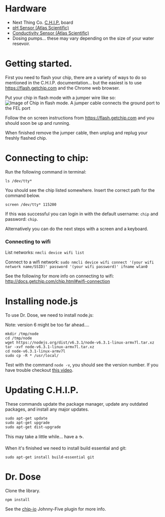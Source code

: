 # Hardware
* Next Thing Co. [C.H.I.P.](https://getchip.com/) board
* [pH Sensor (Atlas Scientific)]()
* [Conductivity Sensor (Atlas Scientific)]()
* Dosing pumps... these may vary depending on the size of your water resevoir.


# Getting started.

First you need to flash your chip, there are a variety of ways to do so mentioned in the C.H.I.P. documentation... but the easiest is to use https://flash.getchip.com and the Chrome web browser.

Put your chip in flash mode with a jumper wire like so:
![Image of Chip in flash mode. A jumper cable connects the ground port to the FEL port]()

Follow the on screen instructions from https://flash.getchip.com and you should soon be up and running.

When finished remove the jumper cable, then unplug and replug your freshly flashed chip.

# Connecting to chip:

Run the following command in terminal: 

`ls /dev/tty*`

You should see the chip listed somewhere. Insert the correct path for the command below.

`screen /dev/tty* 115200`

If this was successful you can login in with the default username: `chip` and password: `chip`.

Alternatively you can do the next steps with a screen and a keyboard.

### Connecting to wifi

List networks:
`nmcli device wifi list`

Connect to a wifi network:
`sudo nmcli device wifi connect '(your wifi network name/SSID)' password '(your wifi password)' ifname wlan0`

See the following for more info on connecting to wifi: http://docs.getchip.com/chip.html#wifi-connection


# Installing node.js
To use Dr. Dose, we need to install node.js:

Note: version 6 might be too far ahead....

```
mkdir /tmp/node
cd /tmp/node
wget https://nodejs.org/dist/v6.3.1/node-v6.3.1-linux-armv7l.tar.xz
tar -xvf node-v6.3.1-linux-armv7l.tar.xz
cd node-v6.3.1-linux-armv7l
sudo cp -R * /usr/local/
```

Test with the command `node -v`, you should see the version number. If you have trouble checkout [this video](https://www.youtube.com/watch?v=mnbwLp9POWo).


# Updating C.H.I.P.

These commands update the package manager, update any outdated packages, and install any major updates.

```
sudo apt-get update
sudo apt-get upgrade
sudo apt-get dist-upgrade
```

This may take a little while... have a :coffee:.

When it's finished we need to install build essential and git: 

`sudo apt-get install build-essential git`

# Dr. Dose

Clone the library.

```
npm install
```

See the [chip-io](https://github.com/sandeepmistry/node-chip-io) Johnny-Five plugin for more info.

